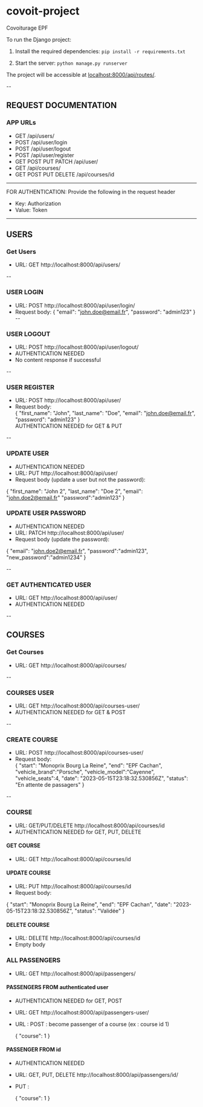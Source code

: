 # covoit-project
Covoiturage EPF

To run the Django project:

1. Install the required dependencies:
`pip install -r requirements.txt`

2. Start the server:
`python manage.py runserver`

The project will be accessible at [localhost:8000/api/routes/](http://localhost:8000/api/routes/).

--

## REQUEST DOCUMENTATION

### APP URLs

- GET /api/users/
- POST /api/user/login
- POST /api/user/logout
- POST /api/user/register
- GET POST PUT PATCH /api/user/
- GET /api/courses/
- GET POST PUT DELETE /api/courses/id

---

FOR AUTHENTICATION: Provide the following in the request header

- Key: Authorization
- Value: Token <token>

---

## USERS

### Get Users

- URL: GET http://localhost:8000/api/users/

--

### USER LOGIN

- URL: POST http://localhost:8000/api/user/login/
- Request body:
{
"email": "john.doe@email.fr",
"password": "admin123"
}
--

### USER LOGOUT

- URL: POST http://localhost:8000/api/user/logout/
- AUTHENTICATION NEEDED
- No content response if successful

--

### USER REGISTER

- URL: POST http://localhost:8000/api/user/
- Request body:  
{
"first_name": "John",
"last_name": "Doe",
"email": "john.doe@email.fr",
"password": "admin123"
}  
AUTHENTICATION NEEDED for GET & PUT

--

### UPDATE USER
- AUTHENTICATION NEEDED
- URL: PUT http://localhost:8000/api/user/
- Request body (update a user but not the password):  

{
"first_name": "John 2",
"last_name": "Doe 2",
"email": "john.doe2@email.fr"
"password":"admin123"
}  

### UPDATE USER PASSWORD
- AUTHENTICATION NEEDED
- URL: PATCH http://localhost:8000/api/user/
- Request body (update the password):  

{
"email": "john.doe2@email.fr",
"password":"admin123",
"new_password":"admin1234"
}  

--

### GET AUTHENTICATED USER

- URL: GET http://localhost:8000/api/user/
- AUTHENTICATION NEEDED

--

## COURSES

### Get Courses

- URL: GET http://localhost:8000/api/courses/

--

### COURSES USER

- URL: GET http://localhost:8000/api/courses-user/
- AUTHENTICATION NEEDED for GET & POST

--

### CREATE COURSE

- URL: POST http://localhost:8000/api/courses-user/
- Request body:  
{
"start": "Monoprix Bourg La Reine",
"end": "EPF Cachan",
"vehicle_brand":"Porsche",
"vehicle_model":"Cayenne",
"vehicle_seats":4,
"date": "2023-05-15T23:18:32.530856Z",
"status": "En attente de passagers"
}  

--

### COURSE

- URL: GET/PUT/DELETE http://localhost:8000/api/courses/id
- AUTHENTICATION NEEDED for GET, PUT, DELETE

#### GET COURSE

- URL: GET http://localhost:8000/api/courses/id

#### UPDATE COURSE

- URL: PUT http://localhost:8000/api/courses/id
- Request body:  

{
"start": "Monoprix Bourg La Reine",
"end": "EPF Cachan",
"date": "2023-05-15T23:18:32.530856Z",
"status": "Validée"
}

#### DELETE COURSE

- URL: DELETE http://localhost:8000/api/courses/id
- Empty body  

### ALL PASSENGERS

- URL: GET http://localhost:8000/api/passengers/


#### PASSENGERS FROM authenticated user
- AUTHENTICATION NEEDED for GET, POST

- URL: GET http://localhost:8000/api/passengers-user/

- URL : POST : become passenger of a course (ex : course id 1)

    {
        "course": 1
    }

#### PASSENGER FROM id
- AUTHENTICATION NEEDED

- URL: GET, PUT, DELETE http://localhost:8000/api/passengers/id/

- PUT :

    {
        "course": 1
    }
